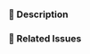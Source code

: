<!--
Thank you for submitting a pull request!

Please verify that:
* [ ] Code is up-to-date with the `master` branch.
* [ ] You've successfully built and run the tests locally.
* [ ] There are new or updated unit tests validating the change.

Refer to CONTRIBUTING.md for more details.
  https://github.com/BitRacer/kube-monkey/blob/master/CONTRIBUTING.md
-->

### :pencil: Description


### :link: Related Issues
